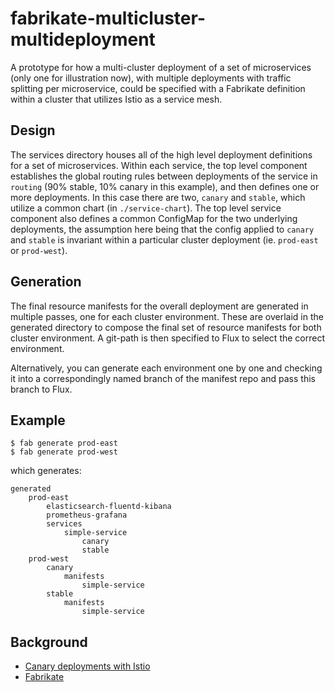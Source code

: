 # fabrikate-multicluster-multideployment

A prototype for how a multi-cluster deployment of a set of microservices (only one for illustration now), with multiple deployments with traffic splitting per microservice, could be specified with a Fabrikate definition within a cluster that utilizes Istio as a service mesh. 

## Design

The services directory houses all of the high level deployment definitions for a set of microservices.  Within each service, the top level component establishes the global routing rules between deployments of the service in `routing` (90% stable, 10% canary in this example), and then defines one or more deployments.  In this case there are two, `canary` and `stable`, which utilize a common chart (in `./service-chart`).  The top level service component also defines a common ConfigMap for the two underlying deployments, the assumption here being that the config applied to `canary` and `stable` is invariant within a particular cluster deployment (ie. `prod-east` or `prod-west`).

## Generation

The final resource manifests for the overall deployment are generated in multiple passes, one for each cluster environment.  These are overlaid in the generated directory to compose the final set of resource manifests for both cluster environment. A git-path is then specified to Flux to select the correct environment.

Alternatively, you can generate each environment one by one and checking it into a correspondingly named branch of the manifest repo and pass this branch to Flux. 

## Example

```
$ fab generate prod-east
$ fab generate prod-west
```

which generates:

```
generated
    prod-east
        elasticsearch-fluentd-kibana
        prometheus-grafana
        services
            simple-service
                canary
                stable
    prod-west
        canary
            manifests
                simple-service
        stable
            manifests
                simple-service
```

## Background

* [Canary deployments with Istio](https://istio.io/blog/2017/0.1-canary/)
* [Fabrikate](https://github.com/Microsoft/fabrikate)
